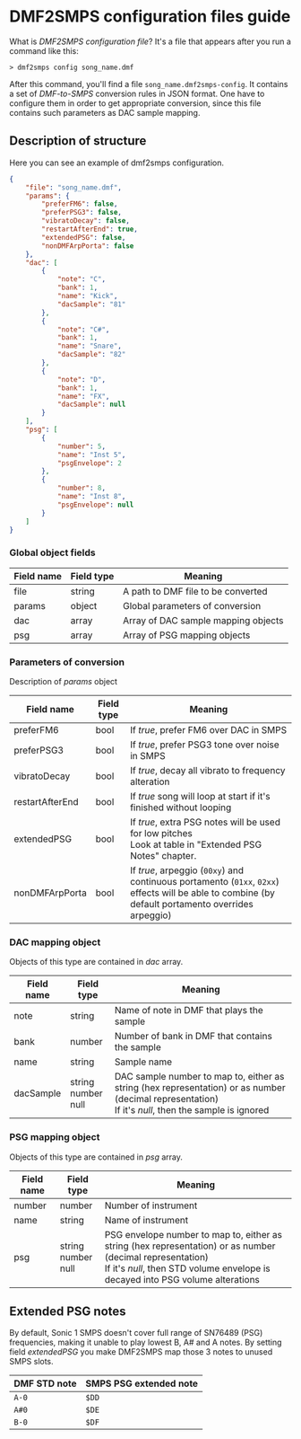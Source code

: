 # DMF2SMPS configuration files guide

What is _DMF2SMPS configuration file_? It's a file that appears after you run a
command like this:

```
> dmf2smps config song_name.dmf
```

After this command, you'll find a file `song_name.dmf2smps-config`. It contains
a set of _DMF-to-SMPS_ conversion rules in JSON format. One have to configure 
them in order to get appropriate conversion, since this file contains such 
parameters as DAC sample mapping.

## Description of structure

Here you can see an example of dmf2smps configuration.

```json
{
    "file": "song_name.dmf",
    "params": {
        "preferFM6": false,
        "preferPSG3": false,
        "vibratoDecay": false,
        "restartAfterEnd": true,
        "extendedPSG": false,
        "nonDMFArpPorta": false
    },
    "dac": [
        {
            "note": "C",
            "bank": 1,
            "name": "Kick",
            "dacSample": "81"
        },
        {
            "note": "C#",
            "bank": 1,
            "name": "Snare",
            "dacSample": "82"
        },
        {
            "note": "D",
            "bank": 1,
            "name": "FX",
            "dacSample": null
        }
    ],
    "psg": [
        {
            "number": 5,
            "name": "Inst 5",
            "psgEnvelope": 2
        },
        {
            "number": 8,
            "name": "Inst 8",
            "psgEnvelope": null
        }
    ]
}
```

### Global object fields

Field name | Field type | Meaning
-----------|------------|---------
file | string | A path to DMF file to be converted
params | object | Global parameters of conversion
dac | array | Array of DAC sample mapping objects
psg | array | Array of PSG mapping objects

### Parameters of conversion

Description of _params_ object

Field name | Field type | Meaning
-----------|------------|---------
preferFM6 | bool | If _true_, prefer FM6 over DAC in SMPS
preferPSG3 | bool | If _true_, prefer PSG3 tone over noise in SMPS
vibratoDecay | bool | If _true_, decay all vibrato to frequency alteration
restartAfterEnd | bool | If _true_ song will loop at start if it's finished without looping
extendedPSG | bool | If _true_, extra PSG notes will be used for low pitches <br> Look at table in "Extended PSG Notes" chapter.
nonDMFArpPorta | bool | If _true_, arpeggio (`00xy`) and continuous portamento (`01xx`, `02xx`) effects will be able to combine (by default portamento overrides arpeggio)

### DAC mapping object

Objects of this type are contained in _dac_ array.

Field name | Field type | Meaning
-----------|------------|---------
note | string | Name of note in DMF that plays the sample
bank | number | Number of bank in DMF that contains the sample
name | string | Sample name
dacSample | string <br> number <br> null | DAC sample number to map to, either as string (hex representation) or as number (decimal representation) <br> If it's _null_, then the sample is ignored

### PSG mapping object

Objects of this type are contained in _psg_ array.

Field name | Field type | Meaning
-----------|------------|---------
number | number | Number of instrument
name | string | Name of instrument
psg | string <br> number <br> null | PSG envelope number to map to, either as string (hex representation) or as number (decimal representation) <br> If it's _null_, then STD volume envelope is decayed into PSG volume alterations

## Extended PSG notes

By default, Sonic 1 SMPS doesn't cover full range of SN76489 (PSG) frequencies,
making it unable to play lowest B, A# and A notes. By setting field _extendedPSG_
you make DMF2SMPS map those 3 notes to unused SMPS slots.

DMF STD note | SMPS PSG extended note
-------------|------------------------
`A-0` | `$DD`
`A#0` | `$DE`
`B-0` | `$DF`